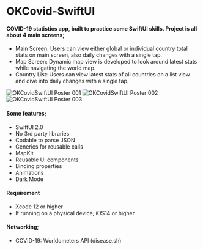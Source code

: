 # OKCovid-SwiftUI

#### COVID-19 statistics app, built to practice some SwiftUI skills. Project is all about 4 main screens;
- Main Screen: Users can view either global or individual country total stats on main screen, also daily changes with a single tap.
- Map Screen: Dynamic map view is developed to look around latest stats while navigating the world map.
- Country List: Users can view latest stats of all countries on a list view and dive into daily changes with a single tap.

![OKCovidSwiftUI Poster 001](https://user-images.githubusercontent.com/36846931/98486404-26d0f300-222e-11eb-95c2-9296565f3815.png)
![OKCovidSwiftUI Poster 002](https://user-images.githubusercontent.com/36846931/98486406-289ab680-222e-11eb-9312-c0436680e322.png)
![OKCovidSwiftUI Poster 003](https://user-images.githubusercontent.com/36846931/98486407-2a647a00-222e-11eb-8fd1-dbf3f3839375.png)

#### Some features;
- SwiftUI 2.0
- No 3rd party libraries
- Codable to parse JSON
- Generics for reusable calls
- MapKit
- Reusable UI components
- Binding properties
- Animations
- Dark Mode

#### Requirement
- Xcode 12 or higher
- If running on a physical device, iOS14 or higher

#### Networking;
- COVID-19: Worldometers API (disease.sh)
